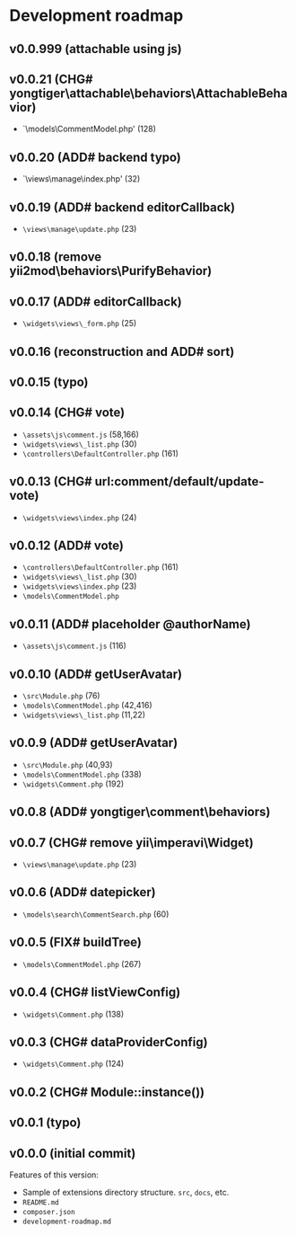# Development roadmap

## v0.0.999 (attachable using js)


## v0.0.21 (CHG# yongtiger\attachable\behaviors\AttachableBehavior)

* `\models\CommentModel.php' (128)



## v0.0.20 (ADD# backend typo)

* `\views\manage\index.php' (32)


## v0.0.19 (ADD# backend editorCallback)

* `\views\manage\update.php` (23)


## v0.0.18 (remove yii2mod\behaviors\PurifyBehavior)


## v0.0.17 (ADD# editorCallback)

* `\widgets\views\_form.php` (25)


## v0.0.16 (reconstruction and ADD# sort)


## v0.0.15 (typo)


## v0.0.14 (CHG# vote)

* `\assets\js\comment.js` (58,166)
* `\widgets\views\_list.php` (30)
* `\controllers\DefaultController.php` (161)


## v0.0.13 (CHG# url:comment/default/update-vote)

* `\widgets\views\index.php` (24)


## v0.0.12 (ADD# vote)

* `\controllers\DefaultController.php` (161)
* `\widgets\views\_list.php` (30)
* `\widgets\views\index.php` (23)
* `\models\CommentModel.php`


## v0.0.11 (ADD# placeholder @authorName)

* `\assets\js\comment.js` (116)


## v0.0.10 (ADD# getUserAvatar)

* `\src\Module.php` (76)
* `\models\CommentModel.php` (42,416)
* `\widgets\views\_list.php` (11,22)


## v0.0.9 (ADD# getUserAvatar)

* `\src\Module.php` (40,93)
* `\models\CommentModel.php` (338)
* `\widgets\Comment.php` (192)


## v0.0.8 (ADD# yongtiger\comment\behaviors)


## v0.0.7 (CHG# remove yii\imperavi\Widget)

* `\views\manage\update.php` (23)


## v0.0.6 (ADD# datepicker)

* `\models\search\CommentSearch.php` (60)


## v0.0.5 (FIX# buildTree)

* `\models\CommentModel.php` (267)


## v0.0.4 (CHG# listViewConfig)

* `\widgets\Comment.php` (138)


## v0.0.3 (CHG# dataProviderConfig)

* `\widgets\Comment.php` (124)


## v0.0.2 (CHG# Module::instance())


## v0.0.1 (typo)


## v0.0.0 (initial commit)

Features of this version:

* Sample of extensions directory structure. `src`, `docs`, etc.
* `README.md`
* `composer.json`
* `development-roadmap.md`

